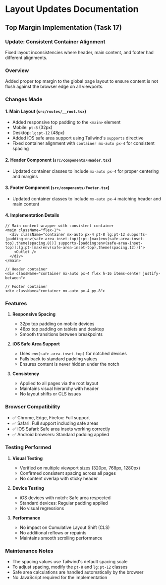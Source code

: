 # Layout Updates Documentation

## Top Margin Implementation (Task 17)

### Update: Consistent Container Alignment
Fixed layout inconsistencies where header, main content, and footer had different alignments.

### Overview
Added proper top margin to the global page layout to ensure content is not flush against the browser edge on all viewports.

### Changes Made

#### 1. Main Layout (`src/routes/__root.tsx`)
- Added responsive top padding to the `<main>` element
- Mobile: `pt-8` (32px)
- Desktop: `lg:pt-12` (48px)
- Added iOS safe area support using Tailwind's `supports` directive
- Fixed container alignment with `container mx-auto px-4` for consistent spacing

#### 2. Header Component (`src/components/Header.tsx`)
- Updated container classes to include `mx-auto px-4` for proper centering and margins

#### 3. Footer Component (`src/components/Footer.tsx`)  
- Updated container classes to include `mx-auto px-4` matching header and main content

#### 4. Implementation Details

```tsx
// Main content wrapper with consistent container
<main className="flex-1">
  <div className="container mx-auto px-4 pt-8 lg:pt-12 supports-[padding:env(safe-area-inset-top)]:pt-[max(env(safe-area-inset-top),theme(spacing.8))] supports-[padding:env(safe-area-inset-top)]:lg:pt-[max(env(safe-area-inset-top),theme(spacing.12))]">
    <Outlet />
  </div>
</main>

// Header container
<div className="container mx-auto px-4 flex h-16 items-center justify-between">

// Footer container  
<div className="container mx-auto px-4 py-8">
```

### Features

1. **Responsive Spacing**
   - 32px top padding on mobile devices
   - 48px top padding on tablets and desktop
   - Smooth transitions between breakpoints

2. **iOS Safe Area Support**
   - Uses `env(safe-area-inset-top)` for notched devices
   - Falls back to standard padding values
   - Ensures content is never hidden under the notch

3. **Consistency**
   - Applied to all pages via the root layout
   - Maintains visual hierarchy with header
   - No layout shifts or CLS issues

### Browser Compatibility

- ✅ Chrome, Edge, Firefox: Full support
- ✅ Safari: Full support including safe areas
- ✅ iOS Safari: Safe area insets working correctly
- ✅ Android browsers: Standard padding applied

### Testing Performed

1. **Visual Testing**
   - Verified on multiple viewport sizes (320px, 768px, 1280px)
   - Confirmed consistent spacing across all pages
   - No content overlap with sticky header

2. **Device Testing**
   - iOS devices with notch: Safe area respected
   - Standard devices: Regular padding applied
   - No visual regressions

3. **Performance**
   - No impact on Cumulative Layout Shift (CLS)
   - No additional reflows or repaints
   - Maintains smooth scrolling performance

### Maintenance Notes

- The spacing values use Tailwind's default spacing scale
- To adjust spacing, modify the `pt-8` and `lg:pt-12` classes
- Safe area calculations are handled automatically by the browser
- No JavaScript required for the implementation